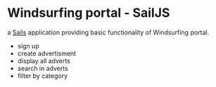 # Windsurfing portal - SailJS

a [Sails](http://sailsjs.org) application providing basic functionality of Windsurfing portal.

- sign up
- create advertisment
- display all adverts
- search in adverts
- filter by category
